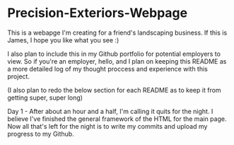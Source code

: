 # Precision-Exteriors-Webpage

This is a webapge I'm creating for a friend's landscaping business.
If this is James, I hope you like what you see :)

I also plan to include this in my Github portfolio for potential employers to view.
So if you're an employer, hello, and I plan on keeping this README as a more detailed log of my thought proccess and experience with this project.

(I also plan to redo the below section for each README as to keep it from getting super, super long)

Day 1 - After about an hour and a half, I'm calling it quits for the night. I believe I've finished the general framework of the HTML for the main page. 
Now all that's left for the night is to write my commits and upload my progress to my Github.
